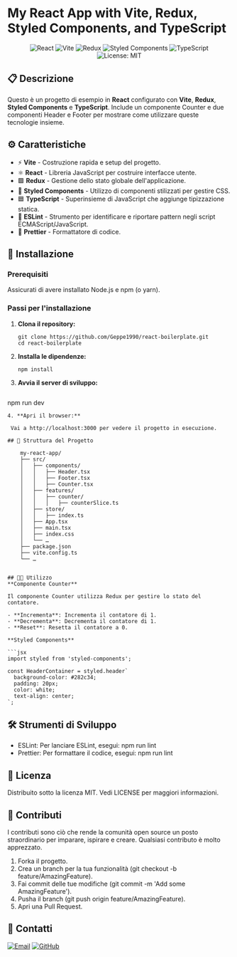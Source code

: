 # My React App with Vite, Redux, Styled Components, and TypeScript

<p align="center">
  <img src="https://img.shields.io/badge/React-18.0.0-blue.svg" alt="React">
  <img src="https://img.shields.io/badge/Vite-3.0.0-brightgreen.svg" alt="Vite">
  <img src="https://img.shields.io/badge/Redux-4.1.2-purple.svg" alt="Redux">
  <img src="https://img.shields.io/badge/Styled%20Components-5.3.3-ff69b4.svg" alt="Styled Components">
  <img src="https://img.shields.io/badge/TypeScript-4.5.4-blue.svg" alt="TypeScript">
  <img src="https://img.shields.io/badge/License-MIT-yellow.svg" alt="License: MIT">
</p>

## 📋 Descrizione

Questo è un progetto di esempio in **React** configurato con **Vite**, **Redux**, **Styled Components** e **TypeScript**. Include un componente Counter e due componenti Header e Footer per mostrare come utilizzare queste tecnologie insieme.

## ⚙️ Caratteristiche

- ⚡ **Vite** - Costruzione rapida e setup del progetto.
- ⚛️ **React** - Libreria JavaScript per costruire interfacce utente.
- 🟪 **Redux** - Gestione dello stato globale dell'applicazione.
- 💅 **Styled Components** - Utilizzo di componenti stilizzati per gestire CSS.
- 🟦 **TypeScript** - Superinsieme di JavaScript che aggiunge tipizzazione statica.
- 🧹 **ESLint** - Strumento per identificare e riportare pattern negli script ECMAScript/JavaScript.
- 🎨 **Prettier** - Formattatore di codice.

## 🚀 Installazione

### Prerequisiti

Assicurati di avere installato Node.js e npm (o yarn).

### Passi per l'installazione

1. **Clona il repository:**
   ```
   git clone https://github.com/Geppe1990/react-boilerplate.git
   cd react-boilerplate
   ```
2. **Installa le dipendenze:**
   ```
   npm install
   ```
3. **Avvia il server di sviluppo:**
   ```
  npm run dev
  ```
4. **Apri il browser:**

   Vai a http://localhost:3000 per vedere il progetto in esecuzione.

## 📂 Struttura del Progetto
```
        my-react-app/
        ├── src/
        │   ├── components/
        │   │   ├── Header.tsx
        │   │   ├── Footer.tsx
        │   │   ├── Counter.tsx
        │   ├── features/
        │   │   ├── counter/
        │   │   │   ├── counterSlice.ts
        │   ├── store/
        │   │   ├── index.ts
        │   ├── App.tsx
        │   ├── main.tsx
        │   ├── index.css
        │   └── …
        ├── package.json
        ├── vite.config.ts
        └── …
```

## 🧑‍💻 Utilizzo
**Componente Counter**

Il componente Counter utilizza Redux per gestire lo stato del contatore.

- **Incrementa**: Incrementa il contatore di 1.
- **Decrementa**: Decrementa il contatore di 1.
- **Reset**: Resetta il contatore a 0.

**Styled Components**

```jsx
import styled from 'styled-components';

const HeaderContainer = styled.header`
  background-color: #282c34;
  padding: 20px;
  color: white;
  text-align: center;
`;
```

## 🛠️ Strumenti di Sviluppo
- ESLint: Per lanciare ESLint, esegui: npm run lint
- Prettier: Per formattare il codice, esegui: npm run lint


## 📝 Licenza
Distribuito sotto la licenza MIT. Vedi LICENSE per maggiori informazioni.

## 🤝 Contributi
I contributi sono ciò che rende la comunità open source un posto straordinario per imparare, ispirare e creare. Qualsiasi contributo è molto apprezzato.

1.	Forka il progetto.
2.	Crea un branch per la tua funzionalità (git checkout -b feature/AmazingFeature).
3.	Fai commit delle tue modifiche (git commit -m 'Add some AmazingFeature').
4.	Pusha il branch (git push origin feature/AmazingFeature).
5.	Apri una Pull Request.

## 📧 Contatti

<a href="mailto:geppe1990@gmail.com"><img src="https://img.shields.io/badge/Email-geppe1990@gmail.com-red.svg" alt="Email"></a>
<a href="https://github.com/Geppe1990"><img src="https://img.shields.io/badge/GitHub-Geppe1990-lightgrey.svg" alt="GitHub"></a>
